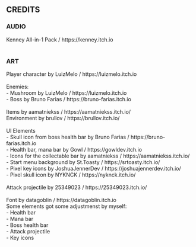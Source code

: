 <h2>CREDITS</h2>
<h3>AUDIO</h3>
Kenney All-in-1 Pack / https://kenney.itch.io <br>
<br>
<h3>ART</h3>
Player character by LuizMelo / https://luizmelo.itch.io <br>
<br>
Enemies: <br>
- Mushroom by LuizMelo / https://luizmelo.itch.io <br>
- Boss by Bruno Farias / https://bruno-farias.itch.io <br>
<br>
Items by aamatniekss / https://aamatniekss.itch.io/ <br>
Environment by brullov / https://brullov.itch.io/ <br>
<br>
UI Elements <br>
- Skull icon from boss health bar by Bruno Farias / https://bruno-farias.itch.io <br>
- Health bar, mana bar by Gowl / https://gowldev.itch.io <br>
- Icons for the collectable bar by aamatniekss / https://aamatniekss.itch.io/ <br>
- Start menu background by St.Toasty / https://srtoasty.itch.io/ <br>
- Pixel key icons by JoshuaJennerDev / https://joshuajennerdev.itch.io/ <br>
- Pixel skull icon by NYKNCK / https://nyknck.itch.io/ <br>
<br>
Attack projectile by 25349023 / https://25349023.itch.io/ <br>
<br>
Font by datagoblin / https://datagoblin.itch.io <br>
Some elements got some adjustmenst by myself: <br>
    - Health bar <br>
    - Mana bar <br>
    - Boss health bar <br>
    - Attack projectile <br>
    - Key icons <br>
